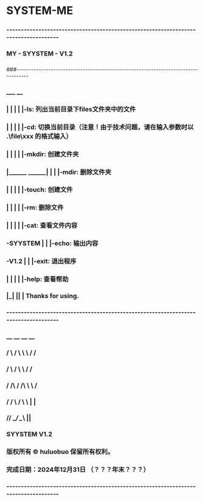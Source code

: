 # SYSTEM-ME

### -----------------------------------------------------------------------------------
### 
### MY - SYYSTEM - V1.2
### 
###-----------------------------------------------------------------------------------
### 
###         ___              __
###        |   |            |  |          |-ls: 列出当前目录下files文件夹中的文件
###        |   |            |  |          |-cd: 切换当前目录（注意！由于技术问题，请在输入参数时以 .\\file\\xxx 的格式输入）
###  ______|   |______      |  |          |-mkdir: 创建文件夹
### |______     ______|     |  |          |-mdir: 删除文件夹
###        |   |            |  |          |-touch: 创建文件
###        |   |            |  |          |-rm: 删除文件
###        |   |            |  |          |-cat: 查看文件内容
###     -SYYSTEM           |  |          |-echo: 输出内容
###      -V1.2              |  |          |-exit: 退出程序
###        |   |            |  |          |-help: 查看帮助
###        |___|            |__|          |      Thanks for using.
### 
### 
### -----------------------------------------------------------------------------------
### 
###      __      __            __    __
###     /  \    /  \          \  \  / /
###    /    \  /    \          \  \/ /
###   /  /\  \/  /\  \          \   /
###  /  /  \    /  \  \          |  |
### /__/    \__/    \__\         |__|
### 
### 
###                                                 SYYSTEM    V1.2

### 版权所有 © huluobuo 保留所有权利。
### 完成日期：2024年12月31日             （？？？年末？？？）
### 
### -----------------------------------------------------------------------------------
